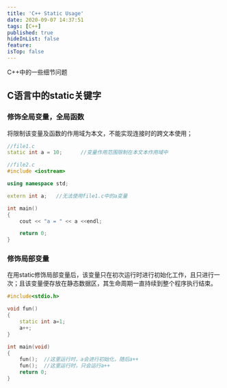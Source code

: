 ```yaml
---
title: 'C++ Static Usage'
date: 2020-09-07 14:37:51
tags: [C++]
published: true
hideInList: false
feature: 
isTop: false
---
```


C++中的一些细节问题
<!--more-->

## C语言中的static关键字

### 修饰全局变量，全局函数

将限制该变量及函数的作用域为本文，不能实现连接时的跨文本使用；

```C++
//file1.c
static int a = 10;      //变量作用范围限制在本文本作用域中

//file2.c
#include <iostream>

using namespace std;

extern int a;   //无法使用file1.c中的a变量

int main()
{
    cout << "a = " << a <<endl;

    return 0;
}

```

### 修饰局部变量

在用static修饰局部变量后，该变量只在初次运行时进行初始化工作，且只进行一次；且该变量便存放在静态数据区，其生命周期一直持续到整个程序执行结束。

```c++
#include<stdio.h>

void fun()
{
    static int a=1;
    a++;
}

int main(void)
{
    fun();  //这里运行时，a会进行初始化，随后a++
    fun();  //这里运行时，只会运行a++
    return 0;
}
```
